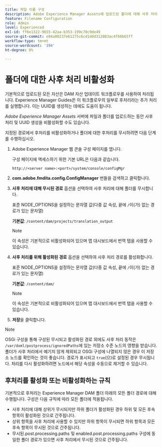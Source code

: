 ```yaml
---
title: 파일 이름 구성
description: Adobe Experience Manager Assets에 업로드된 폴더에 대해 사후 처리를 비활성화하는 방법에 대해 알아보기
feature: Filename Configuration
role: Admin
level: Experienced
exl-id: ff6e1322-9655-42aa-b353-199c70c9de49
source-git-commit: e84a00237e61275c6cd1ddd312883ac4f66b65ff
workflow-type: tm+mt
source-wordcount: '394'
ht-degree: 0%

---
```


# 폴더에 대한 사후 처리 비활성화

기본적으로 업로드된 모든 자산은 DAM 자산 업데이트 워크플로우를 사용하여 처리됩니다. Experience Manager Guides은 이 워크플로우의 일부로 후처리라는 추가 처리를 실행합니다. 이는 UUID를 생성하는 데에도 도움이 됩니다.

*Adobe Experience Manager Assets* 서버에 파일과 폴더를 업로드하는 동안 사후 처리 및 UUID 생성을 비활성화할 수도 있습니다.


지정된 경로에서 후처리를 비활성화하거나 폴더에 대한 후처리를 무시하려면 다음 단계를 수행하십시오.


1. Adobe Experience Manager 웹 콘솔 구성 페이지를 엽니다.

   구성 페이지에 액세스하기 위한 기본 URL은 다음과 같습니다.

   ```http
   http://<server name>:<port>/system/console/configMgr
   ```

1. **com.adobe.fmdita.config.ConfigManager** 번들을 검색하고 클릭합니다.

1. **사후 처리에 대해 무시된 경로** 옵션을 선택하여 사후 처리에 대해 폴더를 무시합니다.

   표준 NODE_OPTIONS을 설정하는 문자열 값(다중 값 속성, 끝에 `/`이(가) 없는 경로가 있는 문자열)

   **기본값**: `/content/dam/projects/translation_output`

   >[!NOTE]
   >
   > 이 속성은 기본적으로 비활성화되어 있으며 맵 대시보드에서 번역 탭을 사용할 수 있습니다.

1. **사후 처리를 위해 활성화된 경로** 옵션을 선택하여 사후 처리 경로를 활성화합니다.

   표준 NODE_OPTIONS을 설정하는 문자열 값(다중 값 속성, 끝에 `/`이(가) 없는 경로가 있는 문자열)

   **기본값**: `/content/dam/`

   >[!NOTE]
   >
   > 이 속성은 기본적으로 비활성화되어 있으며 맵 대시보드에서 번역 탭을 사용할 수 있습니다.


1. **저장**&#x200B;을 클릭합니다.

>[!NOTE]
>
> OSGi 구성을 통해 구성된 무시되고 활성화된 경로 외에도 사후 처리 동작은 `/var/dxml/postprocess/ignoredPaths`에 있는 저장소 수준 노드의 영향을 받습니다. <br> 폴더가 사후 처리에서 예기치 않게 제외되고 OSGi 구성에 나열되지 않은 경우 이 저장소 노드를 확인하는 것이 좋습니다. 경로가 표시되고 `true`(으)로 설정된 경우 무시됩니다. 처리를 다시 활성화하려면 노드에서 해당 속성을 수동으로 제거할 수 있습니다.

## 후처리를 활성화 또는 비활성화하는 규칙

기본적으로 후처리는 Experience Manager DAM 폴더 아래의 모든 폴더 경로에 대해 수행됩니다. 구성은 다음 규칙에 따라 모든 폴더에 적용됩니다.

* 사후 처리에 대해 상위가 무시되지만 하위 폴더가 활성화된 경우 하위 및 모든 후속 항목이 활성화된 것으로 간주됩니다.
* 상위 항목을 사후 처리에 사용할 수 있지만 하위 항목이 무시되면 하위 항목과 모든 후속 항목이 무시된 것으로 간주됩니다.
* 무시된.post.processing.paths 및 enabled.post.processing.paths 구성에 동일한 폴더 경로가 있으면 사후 처리에서 무시된 것으로 간주됩니다.
